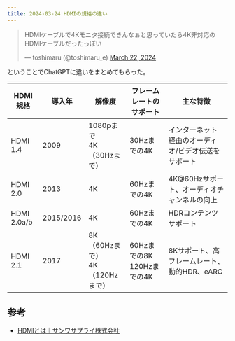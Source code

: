 ```yaml
---
title: 2024-03-24 HDMIの規格の違い
---
```


<blockquote class="twitter-tweet"><p lang="ja" dir="ltr">HDMIケーブルで4Kモニタ接続できんなぁと思っていたら4K非対応のHDMIケーブルだったっぽい</p>&mdash; toshimaru (@toshimaru_e) <a href="https://twitter.com/toshimaru_e/status/1771079432653996311?ref_src=twsrc%5Etfw">March 22, 2024</a></blockquote> <script async src="https://platform.twitter.com/widgets.js" charset="utf-8"></script>

ということでChatGPTに違いをまとめてもらった。

| HDMI 規格 | 導入年 | 解像度              | フレームレートのサポート | 主な特徴                                    |
|----------|-------|-------------------|----------------------|-------------------------------------------|
| HDMI 1.4 | 2009  | 1080pまで<br>4K（30Hzまで） | 30Hzまでの4K           | インターネット経由のオーディオ/ビデオ伝送をサポート |
| HDMI 2.0 | 2013  | 4K                 | 60Hzまでの4K          | 4K@60Hzサポート、オーディオチャンネルの向上         |
| HDMI 2.0a/b | 2015/2016 | 4K                 | 60Hzまでの4K          | HDRコンテンツサポート                      |
| HDMI 2.1 | 2017  | 8K（60Hzまで）<br>4K（120Hzまで） | 60Hzまでの8K<br>120Hzまでの4K | 8Kサポート、高フレームレート、動的HDR、eARC      |

## 参考

- [HDMIとは｜サンワサプライ株式会社](https://www.sanwa.co.jp/product/cable/hdmi/howto/index.html)
